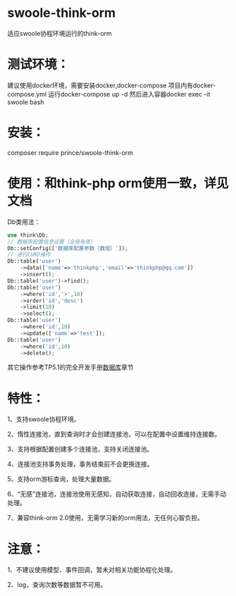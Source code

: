 # swoole-think-orm
适应swoole协程环境运行的think-orm

# 测试环境：

建议使用docker环境，需要安装docker,docker-compose
项目内有docker-compose.yml
运行docker-compose up -d
然后进入容器docker exec -it swoole bash

# 安装：
composer require prince/swoole-think-orm

# 使用：和think-php orm使用一致，详见文档
Db类用法：
~~~php
use think\Db;
// 数据库配置信息设置（全局有效）
Db::setConfig(['数据库配置参数（数组）']);
// 进行CURD操作
Db::table('user')
	->data(['name'=>'thinkphp','email'=>'thinkphp@qq.com'])
	->insert();	
Db::table('user')->find();
Db::table('user')
	->where('id','>',10)
	->order('id','desc')
	->limit(10)
	->select();
Db::table('user')
	->where('id',10)
	->update(['name'=>'test']);	
Db::table('user')
	->where('id',10)
	->delete();
~~~

其它操作参考TP5.1的完全开发手册[数据库](https://www.kancloud.cn/manual/thinkphp5_1/353998)章节

# 特性：
1、支持swoole协程环境。

2、惰性连接池，直到查询时才会创建连接池，可以在配置中设置维持连接数。

3、支持根据配置创建多个连接池，支持关闭连接池。

4、连接池支持事务处理，事务结束前不会更换连接。

5、支持orm游标查询，处理大量数据。

6、“无感”连接池，连接池使用无感知，自动获取连接，自动回收连接，无需手动处理。

7、兼容think-orm 2.0使用，无需学习新的orm用法，无任何心智负担。

# 注意：
1、不建议使用模型、事件回调，暂未对相关功能协程化处理。

2、log，查询次数等数据暂不可用。
